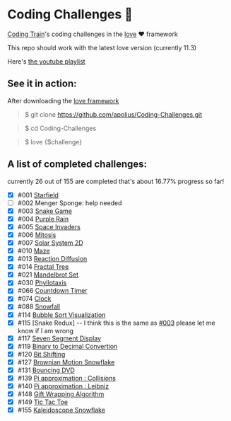 
# Coding Challenges 🚞
[Coding Train](https://github.com/CodingTrain)'s coding challenges in the [love](https://love2d.org) ❤️ framework

This repo should work with the latest love version (currently 11.3)

Here's [the youtube playlist](https://www.youtube.com/playlist?list=PLRqwX-V7Uu6ZiZxtDDRCi6uhfTH4FilpH)
## See it in action:
After downloading the [love framework](https://love2d.org)

>$ git clone https://github.com/apolius/Coding-Challenges.git

>$ cd Coding-Challenges

>$ love {$challenge}

## A list of completed challenges:
 currently 26 out of 155 are completed that's about 16.77% progress so far!

- [x] #001 [Starfield](https://github.com/apolius/Coding-Challenges/blob/master/starfield)
- [ ] #002 Menger Sponge: help needed
- [x] #003 [Snake Game](https://github.com/apolius/Coding-Challenges/tree/master/the_snakegame)
- [x] #004 [Purple Rain](https://github.com/apolius/Coding-Challenges/blob/master/purple-rain)
- [x] #005 [Space Invaders](https://github.com/apolius/Coding-Challenges/blob/master/space-invaders)
- [x] #006 [Mitosis](https://github.com/apolius/Coding-Challenges/blob/master/mitosis)
- [x] #007 [Solar System 2D](https://github.com/apolius/Coding-Challenges/blob/master/solar-system)
- [x] #010 [Maze](https://github.com/apolius/Coding-Challenges/blob/master/maze)
- [x] #013 [Reaction Diffusion](https://github.com/apolius/Coding-Challenges/blob/master/reaction_diffusion)
- [x] #014 [Fractal Tree](https://github.com/apolius/Coding-Challenges/blob/master/fractal-tree)
- [x] #021 [Mandelbrot Set](https://github.com/apolius/Coding-Challenges/blob/master/mandelbrot_set)
- [x] #030 [Phyllotaxis](https://github.com/apolius/Coding-Challenges/blob/master/phyllotaxis)
- [x] #066 [Countdown Timer](https://github.com/apolius/Coding-Challenges/blob/master/countdown_timer)
- [x] #074 [Clock](https://github.com/apolius/Coding-Challenges/blob/master/clock)
- [x] #088 [Snowfall](https://github.com/apolius/Coding-Challenges/blob/master/snowfall)
- [x] #114 [Bubble Sort Visualization](https://github.com/apolius/Coding-Challenges/blob/master/bubble-sort-visualization)
- [x] #115 [Snake Redux] -- I think this is the same as [#003](https://github.com/apolius/Coding-Challenges/tree/master/the_snakegame) please let me know if I am wrong
- [x] #117 [Seven Segment Display](https://github.com/apolius/Coding-Challenges/blob/master/7-segment-display)
- [x] #119 [Binary to Decimal Convertion](https://github.com/apolius/Coding-Challenges/blob/master/binary_to_decimal)
- [x] #120 [Bit Shifting](https://github.com/apolius/Coding-Challenges/blob/master/bit-shifting)
- [x] #127 [Brownian Motion Snowflake](https://github.com/apolius/Coding-Challenges/blob/master/brownian-motion-snowflake)
- [x] #131 [Bouncing DVD](https://github.com/apolius/Coding-Challenges/blob/master/bouncing_DVD)
- [x] #139 [Pi approximation : Collisions](https://github.com/apolius/Coding-Challenges/blob/master/pi_collisions)
- [x] #140 [Pi approximation : Leibniz](https://github.com/apolius/Coding-Challenges/blob/master/pi_Leibniz)
- [x] #148 [Gift Wrapping Algorithm](https://github.com/apolius/Coding-Challenges/blob/master/gift_wrapping)
- [x] #149 [Tic Tac Toe](https://github.com/apolius/Coding-Challenges/blob/master/tic_tac_toe)
- [x] #155 [Kaleidoscope Snowflake](https://github.com/apolius/Coding-Challenges/blob/master/kaleidoscope_snowflake)
